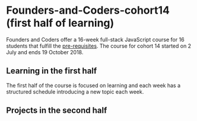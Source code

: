 # Founders-and-Coders-cohort14 (first half of learning)

Founders and Coders offer a 16-week full-stack JavaScript course for 16 students that fulfill the [pre-requisites](https://foundersandcoders.com/apply/prerequisites/). 
The course for cohort 14 started on 2 July and ends 19 October 2018. 

## Learning in the first half
The first half of the course is focused on learning and each week has a structured schedule introducing a new topic each week.  
## Projects in the second half 
